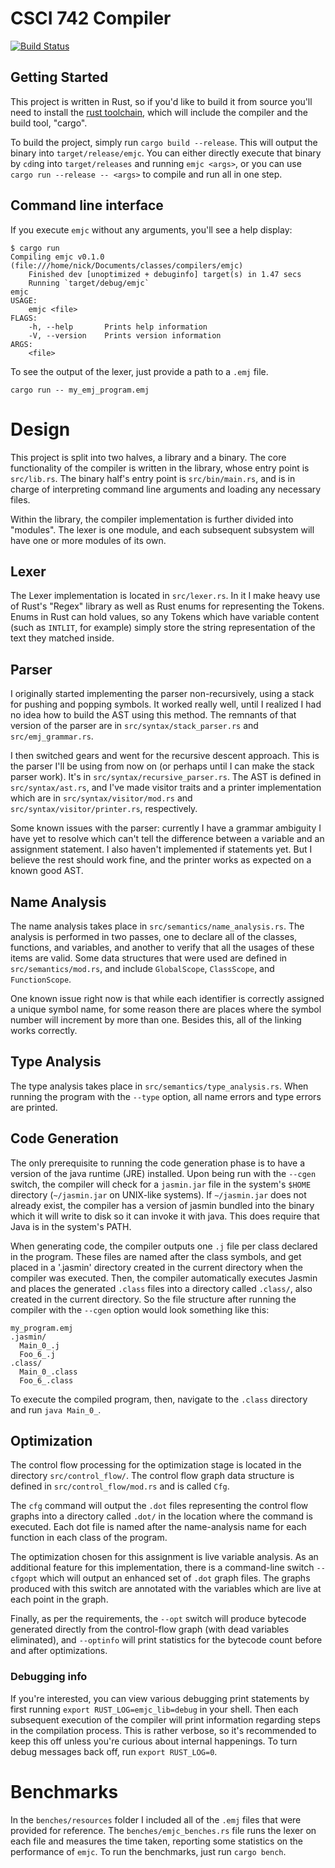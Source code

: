 # CSCI 742 Compiler

[![Build Status](https://travis-ci.com/nicholastmosher/csci-compiler.svg?token=SAsHwf1pH4QtncEYs9HJ&branch=master)](https://travis-ci.com/nicholastmosher/csci-compiler)

## Getting Started

This project is written in Rust, so if you'd like to build it from source
you'll need to install the [rust toolchain](https://rustup.rs/), which will
include the compiler and the build tool, "cargo".

To build the project, simply run `cargo build --release`. This will output
the binary into `target/release/emjc`. You can either directly execute that
binary by `cd`ing into `target/releases` and running `emjc <args>`, or you
can use `cargo run --release -- <args>` to compile and run all in one step.

## Command line interface

If you execute `emjc` without any arguments, you'll see a help display:

```
$ cargo run
Compiling emjc v0.1.0 (file:///home/nick/Documents/classes/compilers/emjc)
    Finished dev [unoptimized + debuginfo] target(s) in 1.47 secs
    Running `target/debug/emjc`
emjc
USAGE:
    emjc <file>
FLAGS:
    -h, --help       Prints help information
    -V, --version    Prints version information
ARGS:
    <file>
```

To see the output of the lexer, just provide a path to a `.emj` file.

```
cargo run -- my_emj_program.emj
```

# Design

This project is split into two halves, a library and a binary. The core
functionality of the compiler is written in the library, whose entry point
is `src/lib.rs`. The binary half's entry point is `src/bin/main.rs`, and is
in charge of interpreting command line arguments and loading any necessary
files.

Within the library, the compiler implementation is further divided into
"modules". The lexer is one module, and each subsequent subsystem will have
one or more modules of its own.

## Lexer

The Lexer implementation is located in `src/lexer.rs`. In it I make heavy use
of Rust's "Regex" library as well as Rust enums for representing the Tokens.
Enums in Rust can hold values, so any Tokens which have variable content
(such as `INTLIT`, for example) simply store the string representation of the
text they matched inside.

## Parser

I originally started implementing the parser non-recursively, using a stack
for pushing and popping symbols. It worked really well, until I realized I
had no idea how to build the AST using this method. The remnants of that
version of the parser are in `src/syntax/stack_parser.rs` and
`src/emj_grammar.rs`.

I then switched gears and went for the recursive descent approach. This is
the parser I'll be using from now on (or perhaps until I can make the stack
parser work). It's in `src/syntax/recursive_parser.rs`. The AST is defined
in `src/syntax/ast.rs`, and I've made visitor traits and a printer
implementation which are in `src/syntax/visitor/mod.rs` and
`src/syntax/visitor/printer.rs`, respectively.

Some known issues with the parser: currently I have a grammar ambiguity I have
yet to resolve which can't tell the difference between a variable and an
assignment statement. I also haven't implemented if statements yet. But I
believe the rest should work fine, and the printer works as expected on a
known good AST.

## Name Analysis

The name analysis takes place in `src/semantics/name_analysis.rs`. The analysis
is performed in two passes, one to declare all of the classes, functions, and
variables, and another to verify that all the usages of these items are valid.
Some data structures that were used are defined in `src/semantics/mod.rs`, and
include `GlobalScope`, `ClassScope`, and `FunctionScope`.

One known issue right now is that while each identifier is correctly assigned
a unique symbol name, for some reason there are places where the symbol number
will increment by more than one. Besides this, all of the linking works
correctly.

## Type Analysis

The type analysis takes place in `src/semantics/type_analysis.rs`. When running
the program with the `--type` option, all name errors and type errors are
printed.

## Code Generation

The only prerequisite to running the code generation phase is to have a version
of the java runtime (JRE) installed. Upon being run with the `--cgen` switch,
the compiler will check for a `jasmin.jar` file in the system's `$HOME` directory
(`~/jasmin.jar` on UNIX-like systems). If `~/jasmin.jar` does not already exist,
the compiler has a version of jasmin bundled into the binary which it will write
to disk so it can invoke it with java. This does require that Java is in the
system's PATH.

When generating code, the compiler outputs one `.j` file per class declared
in the program. These files are named after the class symbols, and get placed in
a '.jasmin' directory created in the current directory when the compiler was
executed. Then, the compiler automatically executes Jasmin and places the generated
`.class` files into a directory called `.class/`, also created in the current
directory. So the file structure after running the compiler with the `--cgen`
option would look something like this:

```
my_program.emj
.jasmin/
  Main_0_.j
  Foo_6_.j
.class/
  Main_0_.class
  Foo_6_.class
```

To execute the compiled program, then, navigate to the `.class` directory and run
`java Main_0_`.

## Optimization

The control flow processing for the optimization stage is located in the directory
`src/control_flow/`. The control flow graph data structure is defined in
`src/control_flow/mod.rs` and is called `Cfg`.

The `cfg` command will output the `.dot` files representing the control flow graphs
into a directory called `.dot/` in the location where the command is executed. Each
dot file is named after the name-analysis name for each function in each class of
the program.

The optimization chosen for this assignment is live variable analysis. As an additional
feature for this implementation, there is a command-line switch `--cfgopt` which will
output an enhanced set of `.dot` graph files. The graphs produced with this switch are
annotated with the variables which are live at each point in the graph.

Finally, as per the requirements, the `--opt` switch will produce bytecode generated
directly from the control-flow graph (with dead variables eliminated), and `--optinfo`
will print statistics for the bytecode count before and after optimizations.

### Debugging info

If you're interested, you can view various debugging print statements by first running
`export RUST_LOG=emjc_lib=debug` in your shell. Then each subsequent execution of the
compiler will print information regarding steps in the compilation process. This is
rather verbose, so it's recommended to keep this off unless you're curious about
internal happenings. To turn debug messages back off, run `export RUST_LOG=0`.

# Benchmarks

In the `benches/resources` folder I included all of the `.emj` files that were
provided for reference. The `benches/emjc_benches.rs` file runs the lexer on
each file and measures the time taken, reporting some statistics on the
performance of `emjc`. To run the benchmarks, just run `cargo bench`.
